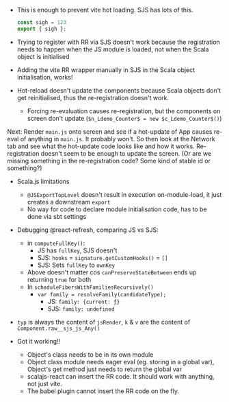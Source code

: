 * This is enough to prevent vite hot loading. SJS has lots of this.

    ```js
    const sigh = 123
    export { sigh };
    ```

* Trying to register with RR via SJS doesn't work because the registration needs to happen when the JS module is loaded, not when the Scala object is initialised

* Adding the vite RR wrapper manually in SJS in the Scala object initialisation, works!

* Hot-reload doesn't update the components because Scala objects don't get reinitialised, thus the re-registration doesn't work.
  * Forcing re-evaluation causes re-registration, but the components on screen don't update (`$n_Ldemo_Counter$ = new $c_Ldemo_Counter$()`)

Next: Render `main.js` onto screen and see if a hot-update of App causes re-eval of anything in `main.js`. It probably won't.
      So then look at the Network tab and see what the hot-update code looks like and how it works. Re-registration doesn't seem to be enough to update the screen. (Or are we missing something in the re-registration code? Some kind of stable id or something?)

* Scala.js limitations
  * `@JSExportTopLevel` doesn't result in execution on-module-load, it just creates a downstream `export`
  * No way for code to declare module initialisation code, has to be done via sbt settings

* Debugging @react-refresh, comparing JS vs SJS:
  * in `computeFullKey()`:
    * JS has `fullKey`, SJS doesn't
    * SJS: `hooks` = `signature.getCustomHooks()` = `[]`
    * SJS: Sets `fullKey` to `ownKey`
  * Above doesn't matter cos `canPreserveStateBetween` ends up returning `true` for both
  * In `scheduleFibersWithFamiliesRecursively()`
    * `var family = resolveFamily(candidateType);`
      * JS: `family: {current: ƒ}`
      * SJS: `family: undefined`

* `typ` is always the content of `jsRender`, `k` & `v` are the content of `Component.raw__sjs_js_Any()`

* Got it working!!
  * Object's class needs to be in its own module
  * Object class module needs eager eval (eg. storing in a global var), Object's get method just needs to return the global var
  * scalajs-react can insert the RR code. It should work with anything, not just vite.
  * The babel plugin cannot insert the RR code on the fly.
